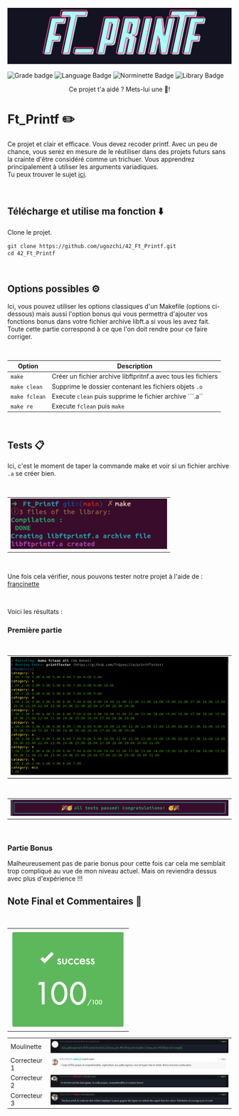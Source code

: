 ![Ft_Printf logo](img/ft_printf_logo.png)

![Grade badge](https://img.shields.io/badge/100_%2F_100-004d40?label=final%20grade&labelColor=151515&logo=data:image/svg%2bxml;base64,PHN2ZyB4bWxucz0iaHR0cDovL3d3dy53My5vcmcvMjAwMC9zdmciIGhlaWdodD0iMjRweCIgdmlld0JveD0iMCAwIDI0IDI0IiB3aWR0aD0iMjRweCIgZmlsbD0iI0ZGRkZGRiI+PHBhdGggZD0iTTAgMGgyNHYyNEgweiIgZmlsbD0ibm9uZSIvPjxwYXRoIGQ9Ik0xMiAxNy4yN0wxOC4xOCAyMWwtMS42NC03LjAzTDIyIDkuMjRsLTcuMTktLjYxTDEyIDIgOS4xOSA4LjYzIDIgOS4yNGw1LjQ2IDQuNzNMNS44MiAyMXoiLz48L3N2Zz4=) ![Language Badge](https://img.shields.io/badge/C-fe428e?logo=C&label=language&labelColor=151515) ![Norminette Badge](https://img.shields.io/badge/passing-brightgreen?logo=42&label=norminette&labelColor=151515) ![Library Badge](https://img.shields.io/badge/my_own_libft-004d40?logo=GitHub&label=library%20used&labelColor=151515)
<p align="center">
	Ce projet t'a aidé ? Mets-lui une 🌟!
	
# Ft_Printf ✏️

Ce projet et clair et efficace. Vous devez recoder printf. Avec un peu de chance, vous serez en mesure de le réutiliser dans des projets futurs sans la crainte d'être considéré comme un trichuer. Vous apprendrez principalement à utiliser les arguments variadiques.  
Tu peux trouver le sujet [ici](fr.subject.pdf).

<br>

## Télécharge et utilise ma fonction ⬇️

Clone le projet.

```
git clone https://github.com/ugozchi/42_Ft_Printf.git
cd 42_Ft_Printf
```

<br>

## Options possibles ⚙️

Ici, vous pouvez utiliser les options classiques d'un Makefile (options ci-dessous) mais aussi l'option bonus qui vous permettra d'ajouter vos fonctions bonus dans votre fichier archive libft.a si vous les avez fait.  
Toute cette partie correspond à ce que l'on doit rendre pour ce faire corriger.

<br>

| Option | Description |
| --- | --- |
| `make` | Créer un fichier archive libftpritnf.a avec tous les fichiers |
| `make clean` | Supprime le dossier contenant les fichiers objets ```.o```|
| `make fclean` | Execute `clean` puis supprime le fichier archive ```.a``|
| `make re` | Execute `fclean` puis `make` |

<br>

## Tests  📋

Ici, c'est le moment de taper la commande make et voir si un fichier archive ```.a``` se créer bien.

<br>

| |
| --- |
| <img src="./img/Compilation.png" /> |

<br>

Une fois cela vérifier, nous pouvons tester notre projet à l'aide de : [francinette](https://github.com/xicodomingues/francinette)

<br>

Voici les résultats :

### Première partie

<br>

| |
| --- |
| <img src="./img/test.png" /> |

<br>

| |
| --- |
| <img src="./img/passed.png" /> |

<br>

### Partie Bonus

Malheureusement pas de parie bonus pour cette fois car cela me semblait trop compliqué au vue de mon niveau actuel. Mais on reviendra dessus avec plus d'expérience !!!

## Note Final et Commentaires 📔

<br>

| |
| --- |
| ![](./img/note.png) |


| | |
| --- | --- |
| Moulinette | ![](./img/moulinette.png) |
| Correcteur 1 | <img src="./img/com1.png" /> |
| Correcteur 2 | <img src="./img/com2.png" /> |
| Correcteur 3 | <img src="./img/com3.png" /> |
